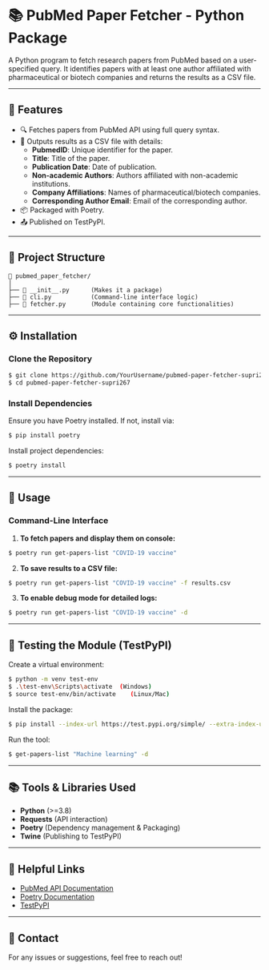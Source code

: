 # 📚 PubMed Paper Fetcher - Python Package

A Python program to fetch research papers from PubMed based on a user-specified query. It identifies papers with at least one author affiliated with pharmaceutical or biotech companies and returns the results as a CSV file.

---

## 🌟 Features
- 🔍 Fetches papers from PubMed API using full query syntax.
- 📄 Outputs results as a CSV file with details:
  - **PubmedID**: Unique identifier for the paper.
  - **Title**: Title of the paper.
  - **Publication Date**: Date of publication.
  - **Non-academic Authors**: Authors affiliated with non-academic institutions.
  - **Company Affiliations**: Names of pharmaceutical/biotech companies.
  - **Corresponding Author Email**: Email of the corresponding author.
- 📦 Packaged with Poetry.
- 📤 Published on TestPyPI.

---

## 📁 Project Structure
```
📂 pubmed_paper_fetcher/
│
├── 📄 __init__.py      (Makes it a package)
├── 📄 cli.py           (Command-line interface logic)
├── 📄 fetcher.py       (Module containing core functionalities)
```

---

## ⚙️ Installation

### Clone the Repository
```bash
$ git clone https://github.com/YourUsername/pubmed-paper-fetcher-supri267.git
$ cd pubmed-paper-fetcher-supri267
```

### Install Dependencies
Ensure you have Poetry installed. If not, install via:
```bash
$ pip install poetry
```

Install project dependencies:
```bash
$ poetry install
```

---

## 🚀 Usage

### Command-Line Interface
1. **To fetch papers and display them on console:**
```bash
$ poetry run get-papers-list "COVID-19 vaccine"
```

2. **To save results to a CSV file:**
```bash
$ poetry run get-papers-list "COVID-19 vaccine" -f results.csv
```

3. **To enable debug mode for detailed logs:**
```bash
$ poetry run get-papers-list "COVID-19 vaccine" -d
```

---

## 🔧 Testing the Module (TestPyPI)
Create a virtual environment:
```bash
$ python -m venv test-env
$ .\test-env\Scripts\activate  (Windows)
$ source test-env/bin/activate    (Linux/Mac)
```

Install the package:
```bash
$ pip install --index-url https://test.pypi.org/simple/ --extra-index-url https://pypi.org/simple pubmed-paper-fetcher-supri267
```

Run the tool:
```bash
$ get-papers-list "Machine learning" -d
```

---

## 📚 Tools & Libraries Used
- **Python** (>=3.8)
- **Requests** (API interaction)
- **Poetry** (Dependency management & Packaging)
- **Twine** (Publishing to TestPyPI)

---

## 📌 Helpful Links
- [PubMed API Documentation](https://www.ncbi.nlm.nih.gov/books/NBK25499/)
- [Poetry Documentation](https://python-poetry.org/docs/)
- [TestPyPI](https://test.pypi.org/)

---

## 📢 Contact
For any issues or suggestions, feel free to reach out!

